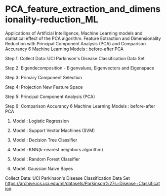 # PCA_feature_extraction_and_dimensionality-reduction_ML
Applications of Artificial Intelligence, Machine Learning models and statistical effect of the PCA algorithm.
Feature Extraction and Dimensionality Reduction with Principal Component Analysis (PCA)  and Comparison Accurancy 6 Machine Learning Models : before-after PCA
  
Step 1:   Collect Data: UCI Parkinson's Disease Classification Data Set

Step 2:   Eigendecomposition - Eigenvalues, Eigenvectors and Eigenspace

Step 3:   Primary Component Selection

Step 4:   Projection New Feature Space

Step 5:   Principal Component Analysis (PCA)

Step 6:   Comparison Accurancy 6 Machine Learning Models : before-after PCA

1. Model : Logistic Regression

2. Model : Support Vector Machines (SVM)

3. Model : Decision Tree Classifier

4. Model : KNN(k-nearest neighbors algorithm)

5. Model : Random Forest Classifier

6. Model: Gaussian Naive Bayes


Collect Data: UCI Parkinson's Disease Classification Data Set
https://archive.ics.uci.edu/ml/datasets/Parkinson%27s+Disease+Classification
